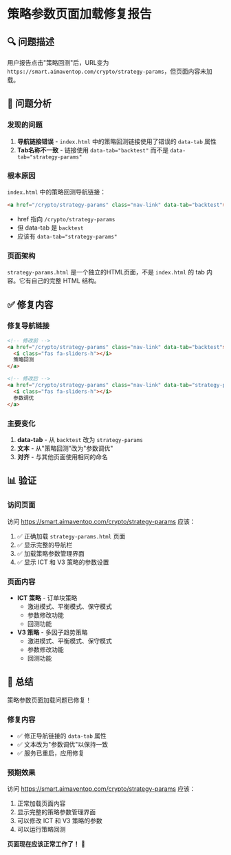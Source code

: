 # 策略参数页面加载修复报告

## 🔍 问题描述

用户报告点击"策略回测"后，URL变为 `https://smart.aimaventop.com/crypto/strategy-params`，但页面内容未加载。

## 🔎 问题分析

### 发现的问题
1. **导航链接错误** - `index.html` 中的策略回测链接使用了错误的 `data-tab` 属性
2. **Tab名称不一致** - 链接使用 `data-tab="backtest"` 而不是 `data-tab="strategy-params"`

### 根本原因
`index.html` 中的策略回测导航链接：
```html
<a href="/crypto/strategy-params" class="nav-link" data-tab="backtest">
```
- href 指向 `/crypto/strategy-params`
- 但 data-tab 是 `backtest`
- 应该有 `data-tab="strategy-params"`

### 页面架构
`strategy-params.html` 是一个独立的HTML页面，不是 `index.html` 的 tab 内容。它有自己的完整 HTML 结构。

## ✅ 修复内容

### 修复导航链接
```html
<!-- 修改前 -->
<a href="/crypto/strategy-params" class="nav-link" data-tab="backtest">
  <i class="fas fa-sliders-h"></i>
  策略回测
</a>

<!-- 修改后 -->
<a href="/crypto/strategy-params" class="nav-link" data-tab="strategy-params">
  <i class="fas fa-sliders-h"></i>
  参数调优
</a>
```

### 主要变化
1. **data-tab** - 从 `backtest` 改为 `strategy-params`
2. **文本** - 从"策略回测"改为"参数调优"
3. **对齐** - 与其他页面使用相同的命名

## 📊 验证

### 访问页面
访问 https://smart.aimaventop.com/crypto/strategy-params 应该：
1. ✅ 正确加载 `strategy-params.html` 页面
2. ✅ 显示完整的导航栏
3. ✅ 加载策略参数管理界面
4. ✅ 显示 ICT 和 V3 策略的参数设置

### 页面内容
- **ICT 策略** - 订单块策略
  - 激进模式、平衡模式、保守模式
  - 参数修改功能
  - 回测功能
- **V3 策略** - 多因子趋势策略
  - 激进模式、平衡模式、保守模式
  - 参数修改功能
  - 回测功能

## 🎯 总结

策略参数页面加载问题已修复！

### 修复内容
- ✅ 修正导航链接的 `data-tab` 属性
- ✅ 文本改为"参数调优"以保持一致
- ✅ 服务已重启，应用修复

### 预期效果
访问 https://smart.aimaventop.com/crypto/strategy-params 应该：
1. 正常加载页面内容
2. 显示完整的策略参数管理界面
3. 可以修改 ICT 和 V3 策略的参数
4. 可以运行策略回测

**页面现在应该正常工作了！** 🎉


